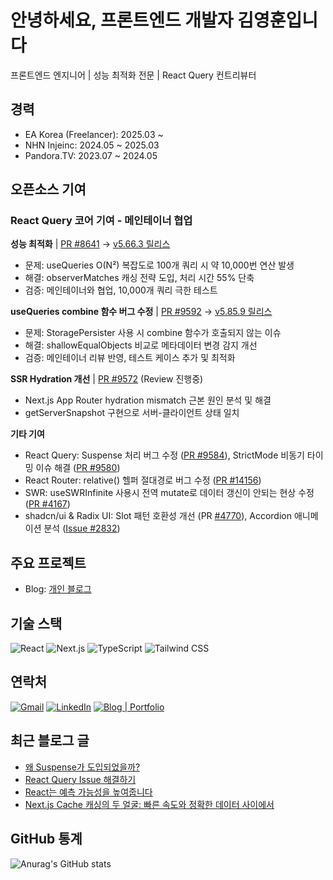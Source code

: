# 안녕하세요, 프론트엔드 개발자 김영훈입니다

프론트엔드 엔지니어 | 성능 최적화 전문 | React Query 컨트리뷰터

## 경력

- EA Korea (Freelancer): 2025.03 ~
- NHN Injeinc: 2024.05 ~ 2025.03
- Pandora.TV: 2023.07 ~ 2024.05


## 오픈소스 기여

### React Query 코어 기여 - 메인테이너 협업

**성능 최적화** | [PR #8641](https://github.com/TanStack/query/pull/8641) → [v5.66.3 릴리스](https://github.com/TanStack/query/releases/tag/v5.66.3)

- 문제: useQueries O(N²) 복잡도로 100개 쿼리 시 약 10,000번 연산 발생
- 해결: observerMatches 캐싱 전략 도입, 처리 시간 55% 단축
- 검증: 메인테이너와 협업, 10,000개 쿼리 극한 테스트

**useQueries combine 함수 버그 수정** | [PR #9592](https://github.com/TanStack/query/pull/9592) → [v5.85.9 릴리스](https://github.com/TanStack/query/releases/tag/v5.85.9)

- 문제: StoragePersister 사용 시 combine 함수가 호출되지 않는 이슈
- 해결: shallowEqualObjects 비교로 메타데이터 변경 감지 개선
- 검증: 메인테이너 리뷰 반영, 테스트 케이스 추가 및 최적화

**SSR Hydration 개선** | [PR #9572](https://github.com/TanStack/query/pull/9572) (Review 진행중)

- Next.js App Router hydration mismatch 근본 원인 분석 및 해결
- getServerSnapshot 구현으로 서버-클라이언트 상태 일치

**기타 기여**

- React Query: Suspense 처리 버그 수정 ([PR #9584](https://github.com/TanStack/query/pull/9584)), StrictMode 비동기 타이밍 이슈 해결 ([PR #9580](https://github.com/TanStack/query/pull/9580))
- React Router: relative() 헬퍼 절대경로 버그 수정 ([PR #14156](https://github.com/remix-run/react-router/pull/14156))
- SWR: useSWRInfinite 사용시 전역 mutate로 데이터 갱신이 안되는 현상 수정 ([PR #4167](https://github.com/vercel/swr/pull/4167))
- shadcn/ui & Radix UI: Slot 패턴 호환성 개선 (PR [#4770](https://github.com/shadcn-ui/ui/pull/4770)), Accordion 애니메이션 분석 ([Issue #2832](https://github.com/radix-ui/primitives/issues/2832#issuecomment-2327829491))

## 주요 프로젝트

- Blog: [개인 블로그](https://github.com/joseph0926/blog)

## 기술 스택

![React](https://img.shields.io/badge/React-61DAFB?style=flat&logo=react&logoColor=white)
![Next.js](https://img.shields.io/badge/Next.js-000000?style=flat&logo=nextdotjs&logoColor=white)
![TypeScript](https://img.shields.io/badge/TypeScript-3178C6?style=flat&logo=typescript&logoColor=white)
![Tailwind CSS](https://img.shields.io/badge/Tailwind%20CSS-38B2AC?style=flat&logo=tailwindcss&logoColor=white)

## 연락처

[![Gmail](https://img.shields.io/badge/Gmail-D14836?style=flat&logo=gmail&logoColor=white)](mailto:joseph0926.dev@gmail.com)
[![LinkedIn](https://img.shields.io/badge/LinkedIn-0A66C2?style=flat&logo=linkedin&logoColor=white)](https://www.linkedin.com/in/joseph0926)
[![Blog | Portfolio](https://img.shields.io/badge/Portfolio-000000?style=flat&logo=vercel&logoColor=white)](https://www.joseph0926.com)

## 최근 블로그 글

- [왜 Suspense가 도입되었을까?](https://www.joseph0926.com/post/2025-07-13-learn-react-02-suspense-)
- [React Query Issue 해결하기](https://www.joseph0926.com/post/2025-07-24-react-query-issue-)
- [React는 예측 가능성을 높여줍니다](https://www.joseph0926.com/post/2025-06-22-react-react-component)
- [Next.js Cache 캐싱의 두 얼굴: 빠른 속도와 정확한 데이터 사이에서](https://www.joseph0926.com/post/2025-08-24-nextjs-cache)

## GitHub 통계

![Anurag's GitHub stats](https://github-readme-stats.vercel.app/api?username=joseph0926&show_icons=true&theme=radical)


